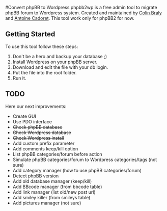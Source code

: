 #Convert phpBB to Wordpress
phpbb2wp is a free admin tool to migrate phpBB forum to Wordpress system. Created and maintained by [Colin Braly](http://twitter.com/4wk_) and [Antoine Cadoret](http://twitter.com/jacknumber).
This tool work only for phpBB2 for now.

## Getting Started
To use this tool follow these steps:

1. Don't be a hero and backup your database ;)
2. Install Wordpress on your phpBB server.
3. Download and edit the file with your db login.
4. Put the file into the root folder.
5. Run it.

## TODO
Here our next improvements:

- Create GUI
- Use PDO interface
- <del>Check phpBB database</del>
- <del>Check Wordpress database</del>
- <del>Check Wordpress install</del>
- Add custom prefix parameter
- Add comments keep/kill option
- List phpBB categories/forum before action
- Simulate phpBB categories/forum to Wordpress categories/tags (not sure)
- Add category manager (how to use phpBB categories/forum)
- Detect phpBB version
- Add old database manager (keep/kill)
- Add BBcode manager (from bbcode table)
- Add link manager (list old/new post url)
- Add smiley killer (from smileys table)
- Add pictures manager (not sure)
